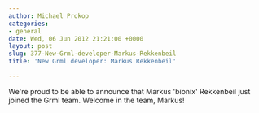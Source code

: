```yaml
---
author: Michael Prokop
categories:
- general
date: Wed, 06 Jun 2012 21:21:00 +0000
layout: post
slug: 377-New-Grml-developer-Markus-Rekkenbeil
title: 'New Grml developer: Markus Rekkenbeil'

---
```

We're proud to be able to announce that Markus 'bionix' Rekkenbeil just joined the Grml team. Welcome in the team, Markus!